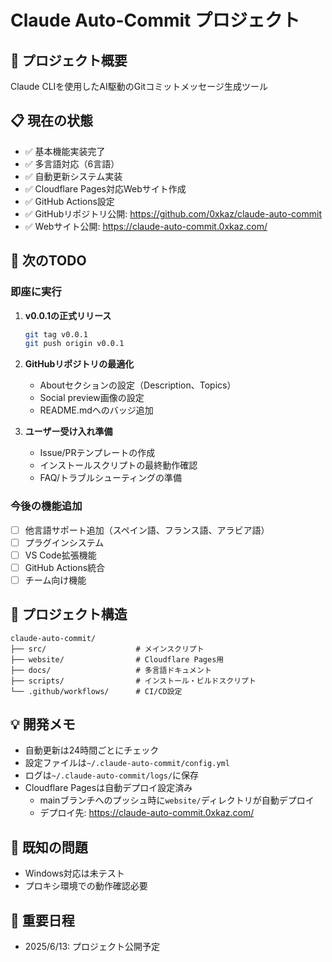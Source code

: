 # Claude Auto-Commit プロジェクト

## 🎯 プロジェクト概要
Claude CLIを使用したAI駆動のGitコミットメッセージ生成ツール

## 📋 現在の状態
- ✅ 基本機能実装完了
- ✅ 多言語対応（6言語）
- ✅ 自動更新システム実装
- ✅ Cloudflare Pages対応Webサイト作成
- ✅ GitHub Actions設定
- ✅ GitHubリポジトリ公開: https://github.com/0xkaz/claude-auto-commit
- ✅ Webサイト公開: https://claude-auto-commit.0xkaz.com/

## 🚀 次のTODO

### 即座に実行
1. **v0.0.1の正式リリース**
   ```bash
   git tag v0.0.1
   git push origin v0.0.1
   ```

2. **GitHubリポジトリの最適化**
   - Aboutセクションの設定（Description、Topics）
   - Social preview画像の設定
   - README.mdへのバッジ追加

3. **ユーザー受け入れ準備**
   - Issue/PRテンプレートの作成
   - インストールスクリプトの最終動作確認
   - FAQ/トラブルシューティングの準備

### 今後の機能追加
- [ ] 他言語サポート追加（スペイン語、フランス語、アラビア語）
- [ ] プラグインシステム
- [ ] VS Code拡張機能
- [ ] GitHub Actions統合
- [ ] チーム向け機能

## 📁 プロジェクト構造
```
claude-auto-commit/
├── src/                    # メインスクリプト
├── website/                # Cloudflare Pages用
├── docs/                   # 多言語ドキュメント
├── scripts/                # インストール・ビルドスクリプト
└── .github/workflows/      # CI/CD設定
```

## 💡 開発メモ
- 自動更新は24時間ごとにチェック
- 設定ファイルは`~/.claude-auto-commit/config.yml`
- ログは`~/.claude-auto-commit/logs/`に保存
- Cloudflare Pagesは自動デプロイ設定済み
  - mainブランチへのプッシュ時に`website/`ディレクトリが自動デプロイ
  - デプロイ先: https://claude-auto-commit.0xkaz.com/

## 🐛 既知の問題
- Windows対応は未テスト
- プロキシ環境での動作確認必要

## 📅 重要日程
- 2025/6/13: プロジェクト公開予定